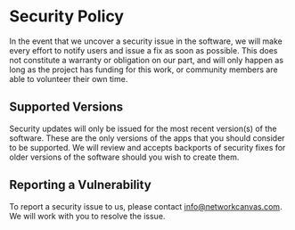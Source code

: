 # Security Policy

In the event that we uncover a security issue in the software, we will make every effort to notify users and issue a fix as soon as possible. This does not constitute a warranty or obligation on our part, and will only happen as long as the project has funding for this work, or community members are able to volunteer their own time.

## Supported Versions

Security updates will only be issued for the most recent version(s) of the software. These are the only versions of the apps that you should consider to be supported. We will review and accepts backports of security fixes for older versions of the software should you wish to create them.

## Reporting a Vulnerability

To report a security issue to us, please contact info@networkcanvas.com. We will work with you to resolve the issue.

